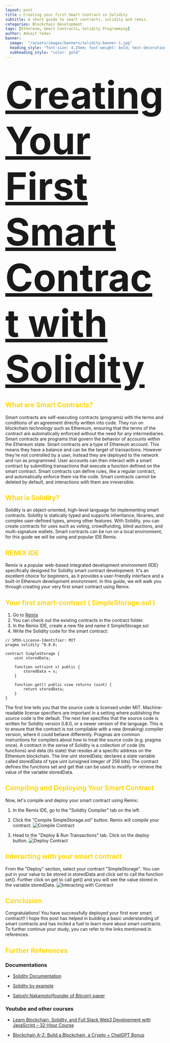 ```yaml
---
layout: post
title : Creating your first Smart Contract in Solidity
subtitle: A short guide to smart contracts, solidity and remix.
categories: Blockchain Development
tags: [Ethereum, Smart Contracts, Solidity Programming]
author: Advait Yadav
banner:
  image:  "/assets/images/banners/solidity-banner-1.jpg"
  heading_style: "font-size: 4.25em; font-weight: bold; text-decoration: underline"
  subheading_style: "color: gold"
---
```


# <span style="font-size: 4.25em; font-weight: bold; text-decoration: underline"> Creating Your First Smart Contract with Solidity </span>

## <span style="color: gold"> What are Smart Contracts? </span>

Smart contracts are self-executing contracts (programs) with the terms and conditions of an agreement directly written into code.
They run on blockchain technology such as Ethereum, ensuring that the terms of the contract are automatically enforced without the need for any intermediaries.
Smart contracts are programs that govern the behavior of accounts within the Ethereum state.
Smart contracts are a type of Ethereum account. This means they have a balance and can be the target of transactions.
However they're not controlled by a user, instead they are deployed to the network and run as programmed.
User accounts can then interact with a smart contract by submitting transactions that execute a function defined on the smart contract.
Smart contracts can define rules, like a regular contract, and automatically enforce them via the code.
Smart contracts cannot be deleted by default, and interactions with them are irreversible.

## <span style="color: gold"> What is Solidity? </span>

Solidity is an object-oriented, high-level language for implementing smart contracts.
Solidity is statically typed and supports inheritance, libraries, and complex user-defined types, among other features.
With Solidity, you can create contracts for uses such as voting, crowdfunding, blind auctions, and multi-signature wallets.
Smart contracts can be run on a local environment, for this guide we will be using and popular IDE Remix.

## <span style="color: gold"> REMIX IDE </span>

Remix is a popular web-based integrated development environment (IDE) specifically designed for Solidity smart contract development. It's an excellent choice for beginners, as it provides a user-friendly interface and a built-in Ethereum development environment. In this guide, we will walk you through creating your very first smart contract using Remix.

## <span style="color: gold"> Your first smart-contract ( SimpleStorage.sol ) </span>

1. Go to [Remix](https://remix.ethereum.org/)
2. You can check out the existing contracts in the contract folder.
3. In the Remix IDE, create a new file and name it SimpleStorage.sol
4. Write the Solidity code for the smart contract:

```solidity
// SPDX-License-Identifier: MIT
pragma solidity ^0.8.0;

contract SimpleStorage {
    uint storedData;

    function set(uint x) public {
        storedData = x;
    }

    function get() public view returns (uint) {
        return storedData;
    }
}
```

The first line tells you that the source code is licensed under MIT. Machine-readable license specifiers are important in a setting where publishing the source code is the default.
The next line specifies that the source code is written for Solidity version 0.8.0, or a newer version of the language. This is to ensure that the contract is not compilable with a new (breaking) compiler version, where it could behave differently. Pragmas are common instructions for compilers about how to treat the source code (e.g. pragma once).
A contract in the sense of Solidity is a collection of code (its functions) and data (its state) that resides at a specific address on the Ethereum blockchain. The line uint storedData; declares a state variable called storedData of type uint (unsigned integer of 256 bits)
The contract defines the functions set and get that can be used to modify or retrieve the value of the variable storedData.

## <span style="color:gold"> Compiling and Deploying Your Smart Contract </span>

Now, let's compile and deploy your smart contract using Remix:

1. In the Remix IDE, go to the "Solidity Compiler" tab on the left.

2. Click the "Compile SimpleStorage.sol" button. Remix will compile your contract.
    ![Compile Contract](/assets/images/banners/compile-contract.png)

3. Head to the "Deploy & Run Transactions" tab. Click on the deploy button.
    ![Deploy Contract](/assets/images/banners/deploy-contract-1.png)

## <span style="color:gold"> Interacting with your smart contract </span>

From the "Deploy" section, select your contract "SimpleStorage". You can put in your value to be stored in storedData and click set to call the function set(). Further click on get to call get() and you will see the value stored in the variable storedData.
    ![Interacting with Contract](/assets/images/banners/deploy-contract-2.png)

## <span style="color: gold"> Conclusion </span>
Congratulations! You have successfully deployed your first ever smart contract!!
I hope this post has helped in building a basic understanding of smart contracts and has incited a fuel to learn more about smart contracts. To further continue your study, you can refer to the links mentioned in references.

## <span style="color:gold"> Further References </span>

### Documentations

- [Solidity Documentation](https://docs.soliditylang.org/en/v0.8.21/introduction-to-smart-contracts.html#simple-smart-contract)

- [Solidity by example](https://solidity-by-example.org/)

- [Satoshi Nakamoto(founder of Bitcoin) paper](https://bitcoin.org/bitcoin.pdf)

### Youtube and other courses

- [Learn Blockchain, Solidity, and Full Stack Web3 Development with JavaScript – 32-Hour Course](https://youtu.be/gyMwXuJrbJQ?si=-IwopmbznCS-rair)

- [Blockchain A-Z: Build a Blockchain, a Crypto + ChatGPT Bonus](https://www.udemy.com/course/build-your-blockchain-az/)
